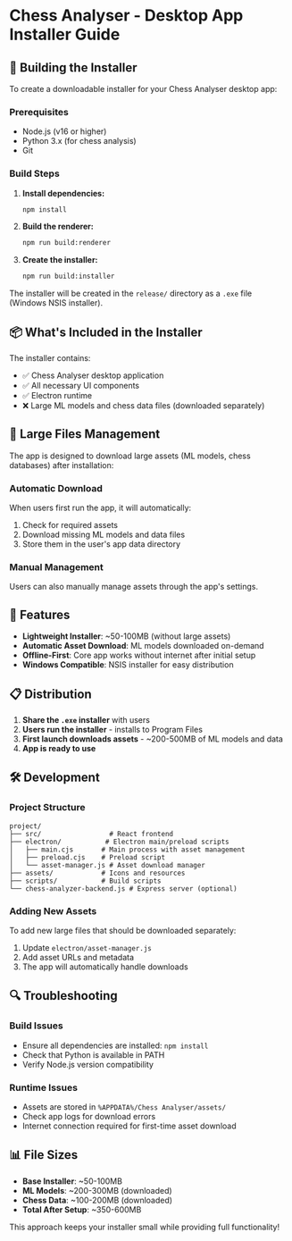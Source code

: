 # Chess Analyser - Desktop App Installer Guide

## 🚀 Building the Installer

To create a downloadable installer for your Chess Analyser desktop app:

### Prerequisites
- Node.js (v16 or higher)
- Python 3.x (for chess analysis)
- Git

### Build Steps

1. **Install dependencies:**
   ```bash
   npm install
   ```

2. **Build the renderer:**
   ```bash
   npm run build:renderer
   ```

3. **Create the installer:**
   ```bash
   npm run build:installer
   ```

The installer will be created in the `release/` directory as a `.exe` file (Windows NSIS installer).

## 📦 What's Included in the Installer

The installer contains:
- ✅ Chess Analyser desktop application
- ✅ All necessary UI components
- ✅ Electron runtime
- ❌ Large ML models and chess data files (downloaded separately)

## 🔧 Large Files Management

The app is designed to download large assets (ML models, chess databases) after installation:

### Automatic Download
When users first run the app, it will automatically:
1. Check for required assets
2. Download missing ML models and data files
3. Store them in the user's app data directory

### Manual Management
Users can also manually manage assets through the app's settings.

## 🎯 Features

- **Lightweight Installer**: ~50-100MB (without large assets)
- **Automatic Asset Download**: ML models downloaded on-demand
- **Offline-First**: Core app works without internet after initial setup
- **Windows Compatible**: NSIS installer for easy distribution

## 📋 Distribution

1. **Share the `.exe` installer** with users
2. **Users run the installer** - installs to Program Files
3. **First launch downloads assets** - ~200-500MB of ML models and data
4. **App is ready to use**

## 🛠️ Development

### Project Structure
```
project/
├── src/                 # React frontend
├── electron/           # Electron main/preload scripts
│   ├── main.cjs       # Main process with asset management
│   ├── preload.cjs    # Preload script
│   └── asset-manager.js # Asset download manager
├── assets/            # Icons and resources
├── scripts/           # Build scripts
└── chess-analyzer-backend.js # Express server (optional)
```

### Adding New Assets

To add new large files that should be downloaded separately:

1. Update `electron/asset-manager.js`
2. Add asset URLs and metadata
3. The app will automatically handle downloads

## 🔍 Troubleshooting

### Build Issues
- Ensure all dependencies are installed: `npm install`
- Check that Python is available in PATH
- Verify Node.js version compatibility

### Runtime Issues
- Assets are stored in `%APPDATA%/Chess Analyser/assets/`
- Check app logs for download errors
- Internet connection required for first-time asset download

## 📊 File Sizes

- **Base Installer**: ~50-100MB
- **ML Models**: ~200-300MB (downloaded)
- **Chess Data**: ~100-200MB (downloaded)
- **Total After Setup**: ~350-600MB

This approach keeps your installer small while providing full functionality!
